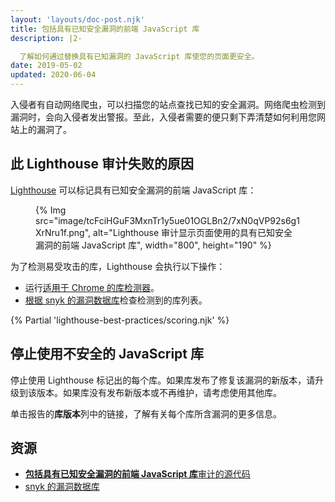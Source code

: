 ```yaml
---
layout: 'layouts/doc-post.njk'
title: 包括具有已知安全漏洞的前端 JavaScript 库
description: |2-

  了解如何通过替换具有已知漏洞的 JavaScript 库使您的页面更安全。
date: 2019-05-02
updated: 2020-06-04
---
```


入侵者有自动网络爬虫，可以扫描您的站点查找已知的安全漏洞。网络爬虫检测到漏洞时，会向入侵者发出警报。至此，入侵者需要的便只剩下弄清楚如何利用您网站上的漏洞了。

## 此 Lighthouse 审计失败的原因

[Lighthouse](https://developers.google.com/web/tools/lighthouse/) 可以标记具有已知安全漏洞的前端 JavaScript 库：

<figure>{% Img src="image/tcFciHGuF3MxnTr1y5ue01OGLBn2/7xN0qVP92s6g1XrNru1f.png", alt="Lighthouse 审计显示页面使用的具有已知安全漏洞的前端 JavaScript 库", width="800", height="190" %}</figure>

为了检测易受攻击的库，Lighthouse 会执行以下操作：

- 运行[适用于 Chrome 的库检测器](https://www.npmjs.com/package/js-library-detector)。
- [根据 snyk 的漏洞数据库](https://snyk.io/vuln?packageManager=all)检查检测到的库列表。

{% Partial 'lighthouse-best-practices/scoring.njk' %}

## 停止使用不安全的 JavaScript 库

停止使用 Lighthouse 标记出的每个库。如果库发布了修复该漏洞的新版本，请升级到该版本。如果库没有发布新版本或不再维护，请考虑使用其他库。

单击报告的**库版本**列中的链接，了解有关每个库所含漏洞的更多信息。

## 资源

- [**包括具有已知安全漏洞的前端 JavaScript 库**审计的源代码](https://github.com/GoogleChrome/lighthouse/blob/master/lighthouse-core/audits/dobetterweb/no-vulnerable-libraries.js)
- [snyk 的漏洞数据库](https://snyk.io/vuln?packageManager=all)

